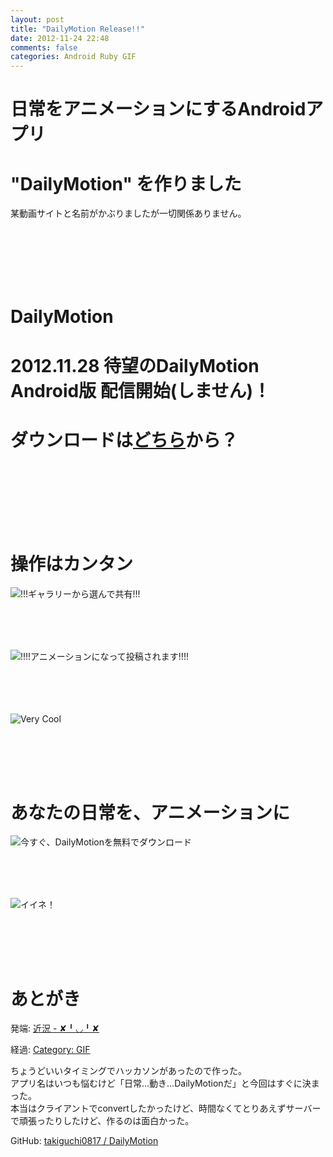 ```yaml
---
layout: post
title: "DailyMotion Release!!"
date: 2012-11-24 22:48
comments: false
categories: Android Ruby GIF
---
```


# 日常をアニメーションにするAndroidアプリ
# "DailyMotion" を作りました
某動画サイトと名前がかぶりましたが一切関係ありません。  
　  
　  
　  
　  
　  
# DailyMotion
# 2012.11.28 待望のDailyMotion Android版 配信開始(しません)！
# ダウンロードは[どちら](http://rejasupotaro.com:3000)から？
　  
　  
　  
　  
　  
# 操作はカンタン
![!!!ギャラリーから選んで共有!!!](http://dl.dropbox.com/u/54255753/blog/201211/gallery.png)
　  
　  
　  
　  
　  
![!!!!アニメーションになって投稿されます!!!!](http://dl.dropbox.com/u/54255753/blog/201211/gif_sample.gif)
　  
　  
　  
　  
　  
![Very Cool](http://dl.dropbox.com/u/54255753/blog/201211/gif_demo.gif)
　  
　  
　  
　  
　  
# あなたの日常を、アニメーションに
![今すぐ、DailyMotionを無料でダウンロード](http://dl.dropbox.com/u/54255753/blog/201211/google_play.png)
　  
　  
　  
　  
　  
![イイネ！](http://dl.dropbox.com/u/54255753/blog/201211/gifboom1.gif)
　  
　  
　  
　  
　  
# あとがき
発端: [近況 - ✘╹◡╹✘](http://r7kamura.hatenablog.com/entry/2012/10/22/232524)  

経過: [Category: GIF](http://takiguchi0817.github.com/blog/categories/gif/)  

ちょうどいいタイミングでハッカソンがあったので作った。  
アプリ名はいつも悩むけど「日常…動き…DailyMotionだ」と今回はすぐに決まった。  
本当はクライアントでconvertしたかったけど、時間なくてとりあえずサーバーで頑張ったりしたけど、作るのは面白かった。  

GitHub: [takiguchi0817 / DailyMotion](https://github.com/takiguchi0817/DailyMotion)  
